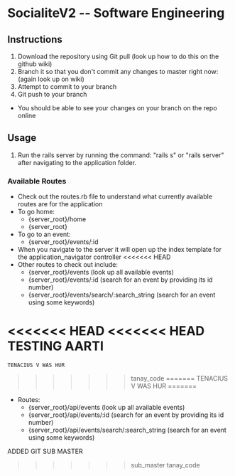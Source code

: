 # SocialiteV2 -- Software Engineering

## Instructions
1. Download the repository using Git pull (look up how to do this on the github wiki)
2. Branch it so that you don't commit any changes to master right now: (again look up on wiki)
3. Attempt to commit to your branch
4. Git push to your branch

- You should be able to see your changes on your branch on the repo online

## Usage
1. Run the rails server by running the command: "rails s" or "rails server" after navigating to the application folder.

### Available Routes
- Check out the routes.rb file to understand what currently available routes are for the application
- To go home:
	- {server_root}/home
	- {server_root}
- To go to an event:
	- {server_root}/events/:id
- When you navigate to the server it will open up the index template for the application_navigator controller
<<<<<<< HEAD
- Other routes to check out include:
	- {server_root}/events (look up all available events)
	- {server_root}/events/:id (search for an event by providing its id number)
	- {server_root}/events/search/:search_string (search for an event using some keywords)

<<<<<<< HEAD
<<<<<<< HEAD
TESTING AARTI
=======
	TENACIUS V WAS HUR
>>>>>>> tanay_code
=======
	TENACIUS V WAS HUR
=======
- Routes:
	- {server_root}/api/events (look up all available events)
	- {server_root}/api/events/:id (search for an event by providing its id number)
	- {server_root}/api/events/search/:search_string (search for an event using some keywords)

ADDED GIT SUB MASTER
>>>>>>> sub_master
>>>>>>> tanay_code
